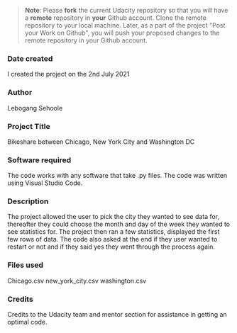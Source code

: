 >**Note**: Please **fork** the current Udacity repository so that you will have a **remote** repository in **your** Github account. Clone the remote repository to your local machine. Later, as a part of the project "Post your Work on Github", you will push your proposed changes to the remote repository in your Github account.

### Date created
I created the project on the 2nd July 2021

### Author
Lebogang Sehoole

### Project Title
Bikeshare between Chicago, New York City and Washington DC

### Software required
The code works with any software that take .py files. The code was written using Visual Studio Code.

### Description
The project allowed the user to pick the city they wanted to see data for, thereafter they could choose the month and day of the week they wanted to see statistics for. The project then ran a few statistics, displayed the first few rows of data. The code also asked at the end if they user wanted to restart or not and if they said yes they went through the process again.

### Files used
Chicago.csv
new_york_city.csv
washington.csv

### Credits
Credits to the Udacity team and mentor section for assistance in getting an optimal code.

